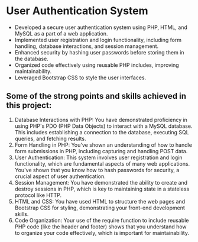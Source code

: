 # User Authentication System

* Developed a secure user authentication system using PHP, HTML, and MySQL as a part of a web application.
* Implemented user registration and login functionality, including form handling, database interactions, and session management.
* Enhanced security by hashing user passwords before storing them in the database.
* Organized code effectively using reusable PHP includes, improving maintainability.
* Leveraged Bootstrap CSS to style the user interfaces.

## Some of the strong points and skills achieved in this project:
1. Database Interactions with PHP: You have demonstrated proficiency in using PHP's PDO (PHP Data Objects) to interact with a MySQL database. This includes establishing a connection to the database, executing SQL queries, and fetching results.
2. Form Handling in PHP: You've shown an understanding of how to handle form submissions in PHP, including capturing and handling POST data.
3. User Authentication: This system involves user registration and login functionality, which are fundamental aspects of many web applications. You've shown that you know how to hash passwords for security, a crucial aspect of user authentication.
3. Session Management: You have demonstrated the ability to create and destroy sessions in PHP, which is key to maintaining state in a stateless protocol like HTTP.
4. HTML and CSS: You have used HTML to structure the web pages and Bootstrap CSS for styling, demonstrating your front-end development skills.
5. Code Organization: Your use of the require function to include reusable PHP code (like the header and footer) shows that you understand how to organize your code effectively, which is important for maintainability.
